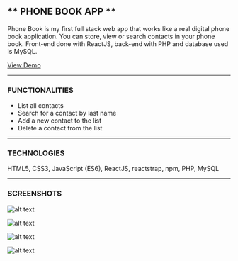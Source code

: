 ## ** PHONE BOOK APP **

Phone Book is my first full stack web app that works like a real digital phone book application. You can store, view or search contacts in your phone book. Front-end done with ReactJS, back-end with PHP and database used is MySQL.

[View Demo](https://mariaradovanovic.github.io/phone-book-app/)

- - - -

### **FUNCTIONALITIES** 

- List all contacts
- Search for a contact by last name
- Add a new contact to the list
- Delete a contact from the list

- - - -

### **TECHNOLOGIES**

HTML5, CSS3, JavaScript (ES6), ReactJS, reactstrap, npm, PHP, MySQL

- - - -

### **SCREENSHOTS**



![alt text](https://raw.githubusercontent.com/mariaradovanovic/phone-book-app/master/images/home.png)


![alt text](https://raw.githubusercontent.com/mariaradovanovic/phone-book-app/master/images/searchcontact.png)


![alt text](https://raw.githubusercontent.com/mariaradovanovic/phone-book-app/master/images/addnewcontact.png)


![alt text](https://raw.githubusercontent.com/mariaradovanovic/phone-book-app/master/images/addedcontactolist.png)
